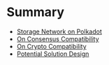 # Summary

- [Storage Network on Polkadot](./first.md)
- [On Consensus Compatibility](./consensus.md)
- [On Crypto Compatibility](./crypto.md)
- [Potential Solution Design](./solution.md)
